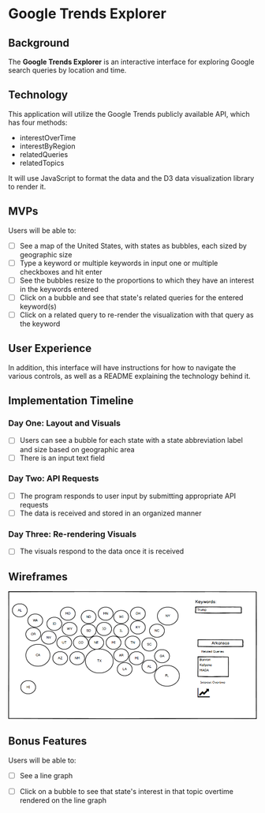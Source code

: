 # Google Trends Explorer

## Background

The __Google Trends Explorer__ is an interactive interface for exploring Google search queries by location and time.

## Technology

This application will utilize the Google Trends publicly available API, which has four methods:

* interestOverTime
* interestByRegion
* relatedQueries
* relatedTopics

It will use JavaScript to format the data and the D3 data visualization library to render it.

## MVPs

Users will be able to:

- [ ] See a map of the United States, with states as bubbles, each sized by geographic size
- [ ] Type a keyword or multiple keywords in input one or multiple checkboxes and hit enter
- [ ] See the bubbles resize to the proportions to which they have an interest in the keywords entered
- [ ] Click on a bubble and see that state's related queries for the entered keyword(s)
- [ ] Click on a related query to re-render the visualization with that query as the keyword

## User Experience

In addition, this interface will have instructions for how to navigate the various controls, as well as a README explaining the technology behind it.

## Implementation Timeline

### Day One: Layout and Visuals

- [ ] Users can see a bubble for each state with a state abbreviation label and size based on geographic area
- [ ] There is an input text field

### Day Two: API Requests

- [ ] The program responds to user input by submitting appropriate API requests
- [ ] The data is received and stored in an organized manner

### Day Three: Re-rendering Visuals
- [ ] The visuals respond to the data once it is received


## Wireframes

![wireframe](google_trends_explorer_mock.png)


## Bonus Features

Users will be able to:

- [ ] See a line graph
- [ ] Click on a bubble to see that state's interest in that topic overtime rendered on the line graph


